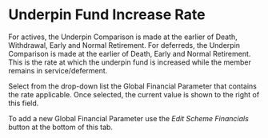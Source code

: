 # Underpin Fund Increase Rate

For actives, the Underpin Comparison is made at the earlier of Death,
Withdrawal, Early and Normal Retirement. For deferreds, the Underpin
Comparison is made at the earlier of Death, Early and Normal Retirement.
This is the rate at which the underpin fund is increased while the
member remains in service/deferment.

Select from the drop-down list the Global Financial Parameter that
contains the rate applicable. Once selected, the current value is shown
to the right of this field.

To add a new Global Financial Parameter use the _Edit Scheme Financials_
button at the bottom of this tab.

